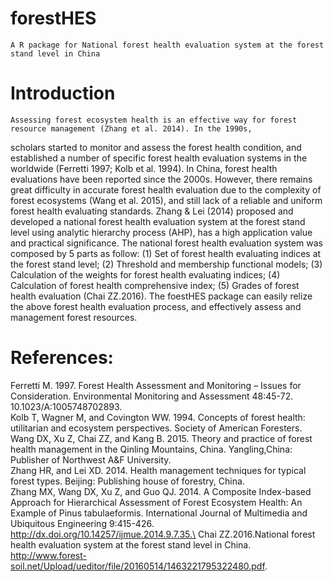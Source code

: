 # forestHES
    A R package for National forest health evaluation system at the forest stand level in China
# Introduction
    Assessing forest ecosystem health is an effective way for forest resource management (Zhang et al. 2014). In the 1990s, 
  scholars started to monitor and assess the forest health condition, and established a number of specific forest health 
  evaluation systems in the worldwide (Ferretti 1997; Kolb et al. 1994). In China, forest health evaluations have been 
  reported since the 2000s. However, there remains great difficulty in accurate forest health evaluation due to the 
  complexity of forest ecosystems (Wang et al. 2015), and still lack of a reliable and uniform forest health evaluating 
  standards. Zhang & Lei (2014) proposed and developed a national forest health evaluation system at the forest stand level 
  using analytic hierarchy process (AHP), has a high application value and practical significance.
    The national forest health evaluation system was composed by 5 parts as follow: (1) Set of forest health evaluating indices
  at the forest stand level; (2) Threshold and membership functional models; (3) Calculation of the weights for forest health
  evaluating indices; (4) Calculation of forest health comprehensive index; (5) Grades of forest health evaluation (Chai
  ZZ.2016).
    The foestHES package can easily relize the above forest health evaluation process, and effectively assess and management
  forest resources. 
# References: 
  Ferretti M. 1997. Forest Health Assessment and Monitoring – Issues for Consideration. Environmental Monitoring and Assessment
  48:45-72. 10.1023/A:1005748702893.\
  Kolb T, Wagner M, and Covington WW. 1994. Concepts of forest health: utilitarian and ecosystem perspectives. Society of 
  American Foresters.\
  Wang DX, Xu Z, Chai ZZ, and Kang B. 2015. Theory and practice of forest health management in the Qinling Mountains, China.
  Yangling,China: Publisher of Northwest A&F University.\
  Zhang HR, and Lei XD. 2014. Health management techniques for typical forest types. Beijing: Publishing house of forestry,
  China.\
  Zhang MX, Wang DX, Xu Z, and Guo QJ. 2014. A Composite Index-based Approach for Hierarchical Assessment of Forest Ecosystem
  Health: An Example of Pinus tabulaeformis. International Journal of Multimedia and Ubiquitous Engineering 9:415-426.
  http://dx.doi.org/10.14257/ijmue.2014.9.7.35.\
  Chai ZZ.2016.National forest health evaluation system at the forest stand level in China.   
  http://www.forest-soil.net/Upload/ueditor/file/20160514/1463221795322480.pdf.
